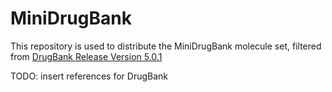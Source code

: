 # MiniDrugBank

This repository is used to distribute the MiniDrugBank molecule set, filtered from [DrugBank Release Version 5.0.1](http://www.drugbank.ca/releases/latest)

TODO: insert references for DrugBank 
